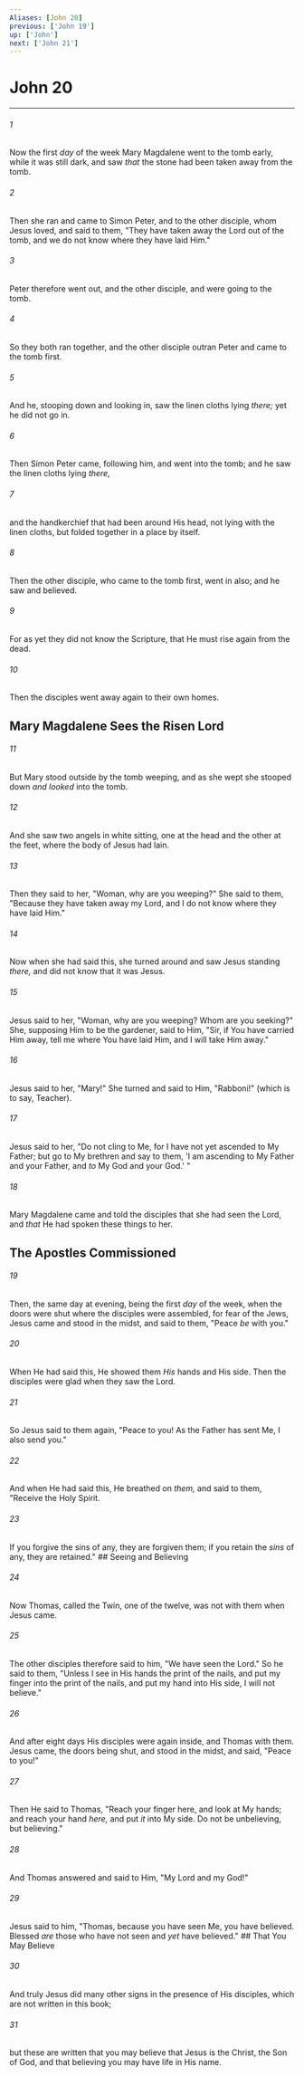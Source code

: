 ```yaml
---
Aliases: [John 20]
previous: ['John 19']
up: ['John']
next: ['John 21']
---
```

# John 20

***


###### 1 
Now the first _day_ of the week Mary Magdalene went to the tomb early, while it was still dark, and saw _that_ the stone had been taken away from the tomb. 

###### 2 
Then she ran and came to Simon Peter, and to the other disciple, whom Jesus loved, and said to them, "They have taken away the Lord out of the tomb, and we do not know where they have laid Him." 

###### 3 
Peter therefore went out, and the other disciple, and were going to the tomb. 

###### 4 
So they both ran together, and the other disciple outran Peter and came to the tomb first. 

###### 5 
And he, stooping down and looking in, saw the linen cloths lying _there;_ yet he did not go in. 

###### 6 
Then Simon Peter came, following him, and went into the tomb; and he saw the linen cloths lying _there,_ 

###### 7 
and the handkerchief that had been around His head, not lying with the linen cloths, but folded together in a place by itself. 

###### 8 
Then the other disciple, who came to the tomb first, went in also; and he saw and believed. 

###### 9 
For as yet they did not know the Scripture, that He must rise again from the dead. 

###### 10 
Then the disciples went away again to their own homes.

## Mary Magdalene Sees the Risen Lord 

###### 11 
But Mary stood outside by the tomb weeping, and as she wept she stooped down _and looked_ into the tomb. 

###### 12 
And she saw two angels in white sitting, one at the head and the other at the feet, where the body of Jesus had lain. 

###### 13 
Then they said to her, "Woman, why are you weeping?" She said to them, "Because they have taken away my Lord, and I do not know where they have laid Him." 

###### 14 
Now when she had said this, she turned around and saw Jesus standing _there,_ and did not know that it was Jesus. 

###### 15 
Jesus said to her, "Woman, why are you weeping? Whom are you seeking?" She, supposing Him to be the gardener, said to Him, "Sir, if You have carried Him away, tell me where You have laid Him, and I will take Him away." 

###### 16 
Jesus said to her, "Mary!" She turned and said to Him, "Rabboni!" (which is to say, Teacher). 

###### 17 
Jesus said to her, "Do not cling to Me, for I have not yet ascended to My Father; but go to My brethren and say to them, 'I am ascending to My Father and your Father, and _to_ My God and your God.' " 

###### 18 
Mary Magdalene came and told the disciples that she had seen the Lord, and _that_ He had spoken these things to her.

## The Apostles Commissioned 

###### 19 
Then, the same day at evening, being the first _day_ of the week, when the doors were shut where the disciples were assembled, for fear of the Jews, Jesus came and stood in the midst, and said to them, "Peace _be_ with you." 

###### 20 
When He had said this, He showed them _His_ hands and His side. Then the disciples were glad when they saw the Lord. 

###### 21 
So Jesus said to them again, "Peace to you! As the Father has sent Me, I also send you." 

###### 22 
And when He had said this, He breathed on _them,_ and said to them, "Receive the Holy Spirit. 

###### 23 
If you forgive the sins of any, they are forgiven them; if you retain the _sins_ of any, they are retained." ## Seeing and Believing 

###### 24 
Now Thomas, called the Twin, one of the twelve, was not with them when Jesus came. 

###### 25 
The other disciples therefore said to him, "We have seen the Lord." So he said to them, "Unless I see in His hands the print of the nails, and put my finger into the print of the nails, and put my hand into His side, I will not believe." 

###### 26 
And after eight days His disciples were again inside, and Thomas with them. Jesus came, the doors being shut, and stood in the midst, and said, "Peace to you!" 

###### 27 
Then He said to Thomas, "Reach your finger here, and look at My hands; and reach your hand _here,_ and put _it_ into My side. Do not be unbelieving, but believing." 

###### 28 
And Thomas answered and said to Him, "My Lord and my God!" 

###### 29 
Jesus said to him, "Thomas, because you have seen Me, you have believed. Blessed _are_ those who have not seen and _yet_ have believed." ## That You May Believe 

###### 30 
And truly Jesus did many other signs in the presence of His disciples, which are not written in this book; 

###### 31 
but these are written that you may believe that Jesus is the Christ, the Son of God, and that believing you may have life in His name.
